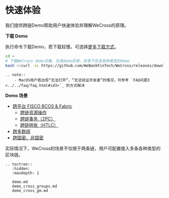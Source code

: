 # 快速体验

我们提供跨链Demo帮助用户快速体验并理解WeCross的原理。

**下载 Demo**

执行命令下载Demo，若下载较慢，可选择[更多下载方式](../version/download.html#wecross-demo)。

``` bash
cd ~
# 下载WeCross demo合集，生成demo目录，目录下包含各种类型的demo
bash <(curl -sL https://github.com/WeBankFinTech/WeCross/releases/download/resources/download_demo.sh)
```

```eval_rst
.. note::
    - MacOS用户若出现“无法打开”，“无法验证开发者”的情况，可参考 `FAQ问题3 <../../faq/faq.html#id3>`_ 的方式解决
```

**Demo 场景**

* [跨平台 FISCO BCOS & Fabric](demo.md)
  * [跨链资源操作](./demo.html#id2)
  * [跨链事务（2PC）](./demo.html#id3)
  * [跨链转账（HTLC）](./demo.html#id4)
* [跨多群组](demo_cross_groups.md)
* [跨国密、非国密](demo_cross_gm.md)

实际情况下，WeCross的场景不仅限于两条链，用户可配置接入多条各种类型的区块链。

```eval_rst
.. toctree::
   :hidden:
   :maxdepth: 1
   
   demo.md
   demo_cross_groups.md
   demo_cross_gm.md
```

